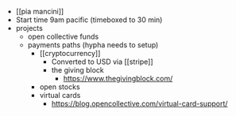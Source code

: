 - [[pia mancini]]
- Start time 9am pacific (timeboxed to 30 min)
- projects
	- open collective funds
	- payments paths (hypha needs to setup)
		- [[cryptocurrency]] 
			- Converted to USD via [[stripe]]
			- the giving block
				- https://www.thegivingblock.com/
		- open stocks
		- virtual cards
			- https://blog.opencollective.com/virtual-card-support/



